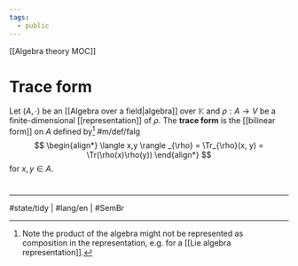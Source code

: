 ```yaml
---
tags:
  - public
---
```

[[Algebra theory MOC]]
# Trace form

Let $(A, \cdot)$ be an [[Algebra over a field|algebra]] over $\mathbb{K}$ and $\rho : A \to V$ be a finite-dimensional [[representation]] of $\rho$.
The **trace form** is the [[bilinear form]] on $A$ defined by[^not] #m/def/falg 
$$
\begin{align*}
\langle x,y \rangle _{\rho} = \Tr_{\rho}(x, y) = \Tr(\rho(x)\rho(y))
\end{align*}
$$
for $x,y \in A$.

  [^not]: Note the product of the algebra might not be represented as composition in the representation, e.g. for a [[Lie algebra representation]].

#
---
#state/tidy | #lang/en | #SemBr

